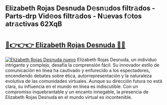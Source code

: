 ## Elizabeth Rojas Desnuda D𝚎sn𝚞dos filtr𝚊dos - Parts-drp Vid𝚎os filtr𝚊dos - N𝚞evas f𝚘tos atr𝚊ctivas 62XqB

# <h2><a href="http://mba19cc.tromn.icu/?c=Elizabeth+Rojas+Desnuda">🔗👉👉👉 Elizabeth Rojas Desnuda 🔗🔗</a></h2>

[![Elizabeth Rojas Desnuda nuevo](https://i.imgur.com/pEAQMta.gif)](http://mba19cc.tromn.icu/?c=Elizabeth+Rojas+Desnuda)
Elizabeth Rojas Desnuda, un individuo intrigante y complejo, desafía la comprensión fácil. Su innovador estilo de comunicación en línea ha cautivado y enfurecido a los espectadores, encendiendo debates sobre ética, autorrepresentación y la naturaleza evolutiva de las comunidades virtuales. Aunque su dirección futura no está clara, su influencia en el mundo en línea es indiscutible. Con un compromiso inquebrantable y un encanto innegable, la presencia de Elizabeth Rojas Desnuda en el mundo virtual es incontenible.
